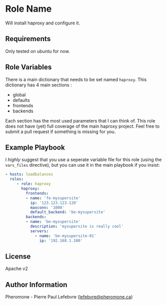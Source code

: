 Role Name
========

Will install haproxy and configure it.

Requirements
------------

Only tested on ubuntu for now.

Role Variables
--------------

There is a main dictionary that needs to be set named `haproxy`. 
This dictionary has 4 main sections :
- global
- defaults
- frontends
- backends

Each section has the most used parameters that I can think of. This role does not have (yet) full coverage of the main haproxy project. Feel free to submit a pull request if something is missing for you.

Example Playbook
-------------------------

I *highly* suggest that you use a seperate variable file for this role (using the `vars_files` directive), but you can use it in the main playbook if you insist:

```yaml
- hosts: loadbalances
  roles:
     - role: haproxy
       haproxy:
         frontends:
         - name: 'fe-mysupersite'
           ip: '123.123.123.120'
           maxconn: '1000'
           default_backend: 'be-mysupersite'
         backends:
         - name: 'be-mysupersite'
           description: 'mysupersite is really cool'
           servers:
             - name: 'be-mysupersite-01'
               ip: '192.168.1.100'
```



License
-------

Apache v2

Author Information
------------------

Pheromone - Pierre Paul Lefebvre (lefebvre@pheromone.ca)
